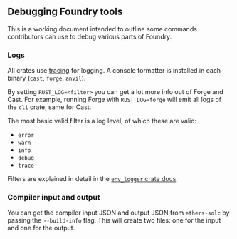 ## Debugging Foundry tools

This is a working document intended to outline some commands contributors can use to debug various parts of Foundry.

### Logs

All crates use [tracing](https://docs.rs/tracing/latest/tracing/) for logging. A console formatter is installed in each binary (`cast`, `forge`, `anvil`).

By setting `RUST_LOG=<filter>` you can get a lot more info out of Forge and Cast. For example, running Forge with `RUST_LOG=forge` will emit all logs of the `cli` crate, same for Cast.

The most basic valid filter is a log level, of which these are valid:

-   `error`
-   `warn`
-   `info`
-   `debug`
-   `trace`

Filters are explained in detail in the [`env_logger` crate docs](https://docs.rs/env_logger).

### Compiler input and output

You can get the compiler input JSON and output JSON from `ethers-solc` by passing the `--build-info` flag. This will create two files: one for the input and one for the output.
